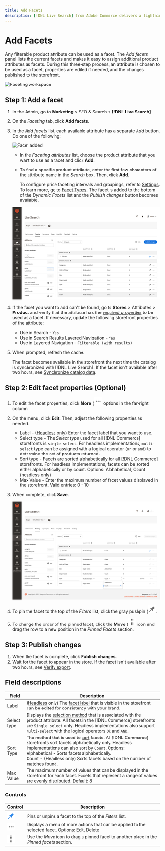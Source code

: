 ```yaml
---
title: Add Facets
description: [!DNL Live Search] from Adobe Commerce delivers a lightning fast, super-relevant, and intuitive search experience.
---
```

# Add Facets

Any filterable product attribute can be used as a facet. The *Add facets* panel lists the current facets and makes it easy to assign additional product attributes as facets. During this three-step process, an attribute is chosen to be used as a facet, properties are edited if needed, and the changes published to the storefront.

![Faceting workspace](facets-add.png?lang=en)

## Step 1: Add a facet

1. In the Admin, go to **Marketing** > SEO & Search > **[!DNL Live Search]**.
1. On the *Faceting* tab, click **Add facets**.
1. In the *Add facets* list, each available attribute has a separate *Add* button. Do one of the following:

   ![Facet added](facets-list-add.png?lang=en)

     * In the *Faceting attributes* list, choose the product attribute that you want to use as a facet and click **Add**.
     * To find a specific product attribute, enter the first few characters of the attribute name in the *Search* box. Then, click **Add**.

       To configure price faceting intervals and groupings, refer to [Settings](settings.html). To learn more, go to [Facet Types](facets-type.html).
       The facet is added to the bottom of the *Dynamic Facets* list and the *Publish changes* button becomes available.

   ![Facet added](assets/facet-added.png?lang=en)

1. If the facet you want to add can't be found, go to **Stores** > Attributes > **Product** and verify that the attribute has the [required properties](facets.html) to be used as a facet. If necessary, update the following storefront properties of the attribute:

     * Use in Search - `Yes`
     * Use in Search Results Layered Navigation - `Yes`
     * Use in Layered Navigation - `Filterable (with results)`

1. When prompted, refresh the cache.

   The facet becomes available in the storefront the next time the catalog is synchronized with [!DNL Live Search]. If the facet isn't available after two hours, see [Synchronize catalog data](install.html#synchronize-catalog-data).

## Step 2: Edit facet properties (Optional)

1. To edit the facet properties, click **More** (![More selector](assets/btn-more.png) options in the far-right column.
1. On the menu, click **Edit**. Then, adjust the following properties as needed.

     * Label - ([Headless](facets-type.html) only) Enter the facet label that you want to use.
     * Select type - The *Select type* used for all [!DNL Commerce] storefronts is `single select`. For headless implementations, `multi-select` type can be assigned with a logical operator (`or` or `and`) to determine the set of products returned.
     * Sort type - Facets are sorted alphabetically for all [!DNL Commerce] storefronts. For headless implementations, facets can be sorted either alphabetically or by count. Options: Alphabetical, Count (headless only)
     * Max Value - Enter the maximum number of facet values displayed in the storefront. Valid entries: 0 - 10

1. When complete, click **Save**.

   ![Faceting workspace](assets/facet-edit.png?lang=en)

1. To pin the facet to the top of the *Filters* list, click the gray pushpin (![Pin selector](assets/btn-pin-gray.png).
1. To change the order of the pinned facet, click the **Move** (![Move selector](assets/btn-move.png) icon and drag the row to a new position in the *Pinned Facets* section.

## Step 3: Publish changes

1. When the facet is complete, click **Publish changes**.
1. Wait for the facet to appear in the store.
   If the facet isn't available after two hours, see [Verify export](install.html#synchronize-catalog-data).

## Field descriptions

| Field | Description |
|--- |--- |
| Label | ([Headless](facets-type.html) only) The [facet label](facets-type.html) that is visible in the storefront can be edited for consistency with your brand. |
| Select type | Displays the [selection method](facets-type.html) that is associated with the product attribute. All facets in the [!DNL Commerce] storefronts are `Single select` only. Headless implementations also support `Multi-select` with the logical operators `OR` and `AND`. |
| Sort Type | The method that is used to [sort](facets-type.html) facets. All [!DNL Commerce] storefronts sort facets alphabetically only. Headless implementations can also sort by `Count`. Options:<br />Alphabetical - Sorts facets alphabetically.<br />Count - (Headless only) Sorts facets based on the number of matches found. |
| Max Value | The maximum number of values that can be displayed in the storefront for each facet. Facets that represent a range of values are evenly distributed. Default: 8 |

### Controls

| Control | Description |
|--- |--- |
| ![Pin selector](assets/btn-pin-blue.png) | Pins or unpins a facet to the top of the *Filters* list. |
| ![More selector](assets/btn-more.png) | Displays a menu of more actions that can be applied to the selected facet. Options: Edit, Delete |
| ![Move selector](assets/btn-move.png) | Use the *Move* icon to drag a pinned facet to another place in the *Pinned facets* section. |
